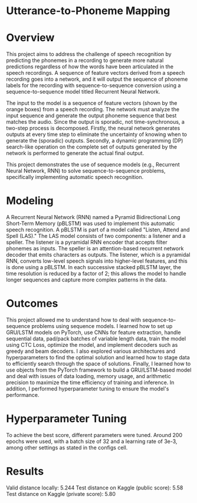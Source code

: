 # Utterance-to-Phoneme Mapping
# Overview
This project aims to address the challenge of speech recognition by predicting the phonemes in a recording to generate more natural predictions regardless of how the words have been articulated in the speech recordings. A sequence of feature vectors derived from a speech recording goes into a network, and it will output the sequence of phoneme labels for the recording with sequence-to-sequence conversion using a sequence-to-sequence model titled Recurrent Neural Network.

The input to the model is a sequence of feature vectors (shown by the orange boxes) from a speech recording. The network must analyze the input sequence and generate the output phoneme sequence that best matches the audio. Since the output is sporadic, not time-synchronous, a two-step process is decomposed. Firstly, the neural network generates outputs at every time step to eliminate the uncertainty of knowing when to generate the (sporadic) outputs. Secondly, a dynamic programming (DP) search-like operation on the complete set of outputs generated by the network is performed to generate the actual final output.

This project demonstrates the use of sequence models (e.g., Recurrent Neural Network, RNN) to solve sequence-to-sequence problems, specifically implementing automatic speech recognition.

# Modeling
A Recurrent Neural Network (RNN) named a Pyramid Bidirectional Long Short-Term Memory (pBLSTM) was used to implement this automatic speech recognition. A pBLSTM is part of a model called "Listen, Attend and Spell (LAS)." The LAS model consists of two components: a listener and a speller. The listener is a pyramidal RNN encoder that accepts filter phonemes as inputs. The speller is an attention-based recurrent network decoder that emits characters as outputs. The listener, which is a pyramidal RNN, converts low-level speech signals into higher-level features, and this is done using a pBLSTM. In each successive stacked pBLSTM layer, the time resolution is reduced by a factor of 2; this allows the model to handle longer sequences and capture more complex patterns in the data.

# Outcomes
This project allowed me to understand how to deal with sequence-to-sequence problems using sequence models. I learned how to set up GRU/LSTM models on PyTorch, use CNNs for feature extraction, handle sequential data, pad/pack batches of variable length data, train the model using CTC Loss, optimize the model, and implement decoders such as greedy and beam decoders. I also explored various architectures and hyperparameters to find the optimal solution and learned how to stage data to efficiently search through the space of solutions. Finally, I learned how to use objects from the PyTorch framework to build a GRU/LSTM-based model and deal with issues of data loading, memory usage, and arithmetic precision to maximize the time efficiency of training and inference. In addition, I performed hyperparameter tuning to ensure the model's performance.

# Hyperparameter Tuning
To achieve the best score, different parameters were tuned. Around 200 epochs were used, with a batch size of 32 and a learning rate of 3e-3, among other settings as stated in the configs cell.

# Results
Valid distance locally: 5.244
Test distance on Kaggle (public score): 5.58
Test distance on Kaggle (private score): 5.80
